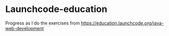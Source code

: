 # Launchcode-education
Progress as I do the exercises from https://education.launchcode.org/java-web-development
